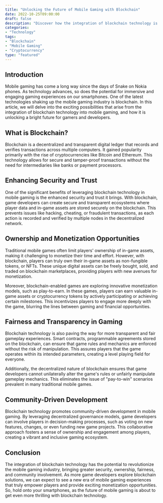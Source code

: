 ```yaml
---
title: "Unlocking the Future of Mobile Gaming with Blockchain"
date: 2022-10-25T09:00:00
draft: false
description: "Discover how the integration of blockchain technology is revolutionizing the mobile gaming industry and opening new doors for gamers and developers alike."
categories:
- "Technology"
tags:
- "Blockchain"
- "Mobile Gaming"
- "Cryptocurrency"
type: "featured"
---
```


## Introduction

Mobile gaming has come a long way since the days of Snake on Nokia phones. As technology advances, so does the potential for immersive and engaging gaming experiences on our smartphones. One of the latest technologies shaking up the mobile gaming industry is blockchain. In this article, we will delve into the exciting possibilities that arise from the integration of blockchain technology into mobile gaming, and how it is unlocking a bright future for gamers and developers.

## What is Blockchain?

Blockchain is a decentralized and transparent digital ledger that records and verifies transactions across multiple computers. It gained popularity primarily with the rise of cryptocurrencies like Bitcoin and Ethereum. This technology allows for secure and tamper-proof transactions without the need for intermediaries like banks or payment processors.

## Enhancing Security and Trust

One of the significant benefits of leveraging blockchain technology in mobile gaming is the enhanced security and trust it brings. With blockchain, game developers can create secure and transparent ecosystems where player data and in-game assets are stored securely on the blockchain. This prevents issues like hacking, cheating, or fraudulent transactions, as each action is recorded and verified by multiple nodes in the decentralized network.

## Ownership and Monetization Opportunities

Traditional mobile games often limit players' ownership of in-game assets, making it challenging to monetize their time and effort. However, with blockchain, players can truly own their in-game assets as non-fungible tokens, or NFTs. These unique digital assets can be freely bought, sold, and traded on blockchain marketplaces, providing players with new avenues for monetization.

Moreover, blockchain-enabled games are exploring innovative monetization models, such as play-to-earn. In these games, players can earn valuable in-game assets or cryptocurrency tokens by actively participating or achieving certain milestones. This incentivizes players to engage more deeply with the game, blurring the lines between gaming and financial opportunities.

## Fairness and Transparency in Gaming

Blockchain technology is also paving the way for more transparent and fair gameplay experiences. Smart contracts, programmable agreements stored on the blockchain, can ensure that game rules and mechanics are enforced without the risk of manipulation. This assures players that the game operates within its intended parameters, creating a level playing field for everyone.

Additionally, the decentralized nature of blockchain ensures that game developers cannot unilaterally alter the game's rules or unfairly manipulate gameplay mechanics. This eliminates the issue of "pay-to-win" scenarios prevalent in many traditional mobile games.

## Community-Driven Development

Blockchain technology promotes community-driven development in mobile gaming. By leveraging decentralized governance models, game developers can involve players in decision-making processes, such as voting on new features, changes, or even funding new game projects. This collaborative approach fosters a sense of ownership and engagement among players, creating a vibrant and inclusive gaming ecosystem.

## Conclusion

The integration of blockchain technology has the potential to revolutionize the mobile gaming industry, bringing greater security, ownership, fairness, and community involvement. As more game developers explore blockchain solutions, we can expect to see a new era of mobile gaming experiences that truly empower players and provide exciting monetization opportunities. So, hold onto your smartphones, as the future of mobile gaming is about to get even more thrilling with blockchain technology.
